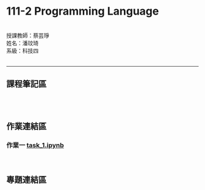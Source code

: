 # 111-2 Programming Language #
<br />
授課教師：蔡芸琤<br />
姓名：潘玟琦<br />
系級：科技四<br />
<br />

***
## 課程筆記區 ##
<br />

<br />

## 作業連結區 ##
### 作業一 [task_1.ipynb](https://github.com/Hazel0301/PL/blob/main/task_1.ipynb)

<br />

## 專題連結區 ##
<br />

